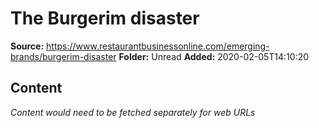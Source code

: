 # The Burgerim disaster

**Source:** https://www.restaurantbusinessonline.com/emerging-brands/burgerim-disaster
**Folder:** Unread
**Added:** 2020-02-05T14:10:20




## Content
*Content would need to be fetched separately for web URLs*
